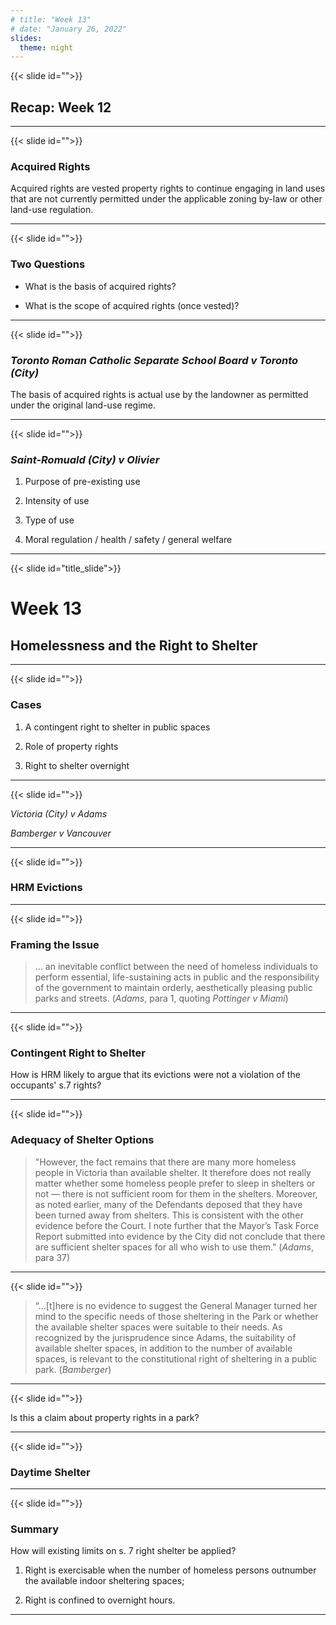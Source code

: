 ```yaml
---
# title: "Week 13"
# date: "January 26, 2022"
slides:
  theme: night
---
```




{{< slide id="">}}

## Recap: Week 12



---





{{< slide id="">}}

### Acquired Rights

Acquired rights are vested property rights to continue engaging in land uses that are not currently permitted under the applicable zoning by-law or other land-use regulation. 



---





{{< slide id="">}}

### Two Questions

- What is the basis of acquired rights?

- What is the scope of acquired rights (once vested)? 



---





{{< slide id="">}}

### *Toronto Roman Catholic Separate School Board v Toronto (City)*

The basis of acquired rights is actual use by the landowner as permitted under the original land-use regime. 



---





{{< slide id="">}}

### *Saint-Romuald (City) v Olivier*

1. Purpose of pre-existing use

2. Intensity of use

3. Type of use

4. Moral regulation / health / safety / general welfare 



---





{{< slide id="title_slide">}}

# Week 13

## Homelessness and the Right to Shelter




---





{{< slide id="">}}

### Cases

1. A contingent right to shelter in public spaces

2. Role of property rights

3. Right to shelter overnight



---





{{< slide id="">}}

*Victoria (City) v Adams*

*Bamberger v Vancouver*



---





{{< slide id="">}}

### HRM Evictions



---





{{< slide id="">}}

### Framing the Issue

> … an inevitable conflict between the need of homeless individuals to perform essential, life-sustaining acts in public and the responsibility of the government to maintain orderly, aesthetically pleasing public parks and streets. (*Adams*, para 1, quoting *Pottinger v Miami*)



---





{{< slide id="">}}

### Contingent Right to Shelter

How is HRM likely to argue that its evictions were not a violation of the occupants' s.7 rights? 



---





{{< slide id="">}}

### Adequacy of Shelter Options

> "However, the fact remains that there are many more homeless people in Victoria than available shelter. It therefore does not really matter whether some homeless people prefer to sleep in shelters or not — there is not sufficient room for them in the shelters. Moreover, as noted earlier, many of the Defendants deposed that they have been turned away from shelters. This is consistent with the other evidence before the Court. I note further that the Mayor’s Task Force Report submitted into evidence by the City did not conclude that there are sufficient shelter spaces for all who wish to use them." (*Adams*, para 37)



---





{{< slide id="">}}

> “…[t]here is no evidence to suggest the General Manager turned her mind to the specific needs of those sheltering in the Park or whether the available shelter spaces were suitable to their needs. As recognized by the jurisprudence since Adams, the suitability of available shelter spaces, in addition to the number of available spaces, is relevant to the constitutional right of sheltering in a public park. (*Bamberger*)



---





{{< slide id="">}}

Is this a claim about property rights in a park?



---





{{< slide id="">}}

### Daytime Shelter



---





{{< slide id="">}}

### Summary

How will existing limits on s. 7 right shelter be applied?

1. Right is exercisable when the number of homeless persons outnumber the available indoor sheltering spaces;

2.  Right is confined to overnight hours.



---

